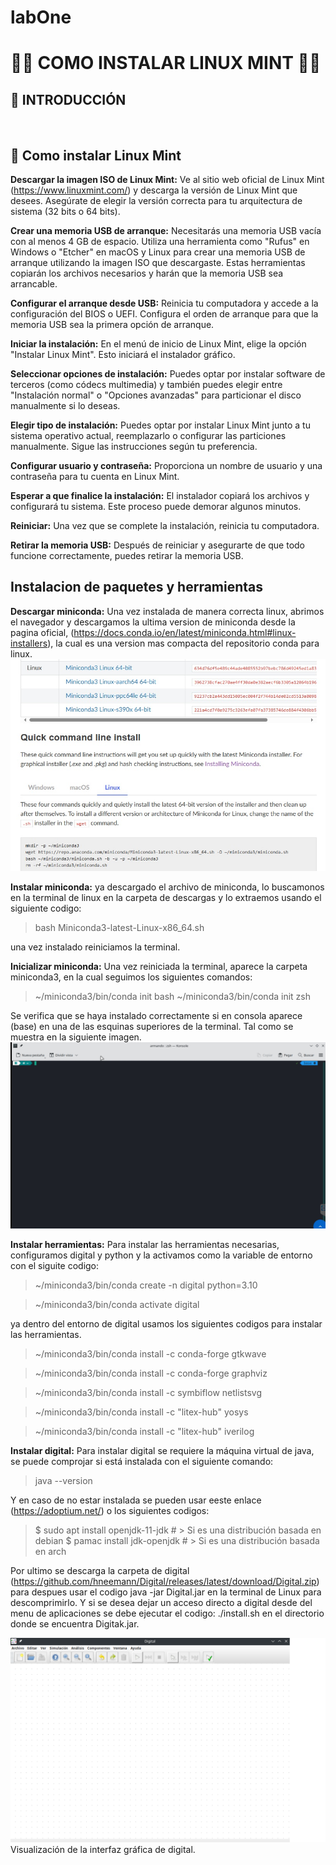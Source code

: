 # labOne

# **🧑‍💻 COMO INSTALAR LINUX MINT 👩‍💻**

## **📌 INTRODUCCIÓN**

</br >

## **📖 Como instalar Linux Mint**

**Descargar la imagen ISO de Linux Mint:** Ve al sitio web oficial de Linux Mint (https://www.linuxmint.com/) y descarga la versión de Linux Mint que desees. Asegúrate de elegir la versión correcta para tu arquitectura de sistema (32 bits o 64 bits).


**Crear una memoria USB de arranque:** Necesitarás una memoria USB vacía con al menos 4 GB de espacio. Utiliza una herramienta como "Rufus" en Windows o "Etcher" en macOS y Linux para crear una memoria USB de arranque utilizando la imagen ISO que descargaste. Estas herramientas copiarán los archivos necesarios y harán que la memoria USB sea arrancable.


**Configurar el arranque desde USB:** Reinicia tu computadora y accede a la configuración del BIOS o UEFI. Configura el orden de arranque para que la memoria USB sea la primera opción de arranque.


**Iniciar la instalación:**  En el menú de inicio de Linux Mint, elige la opción "Instalar Linux Mint". Esto iniciará el instalador gráfico.

**Seleccionar opciones de instalación:** Puedes optar por instalar software de terceros (como códecs multimedia) y también puedes elegir entre "Instalación normal" o "Opciones avanzadas" para particionar el disco manualmente si lo deseas.

**Elegir tipo de instalación:** Puedes optar por instalar Linux Mint junto a tu sistema operativo actual, reemplazarlo o configurar las particiones manualmente. Sigue las instrucciones según tu preferencia.

**Configurar usuario y contraseña:** Proporciona un nombre de usuario y una contraseña para tu cuenta en Linux Mint.

**Esperar a que finalice la instalación:** El instalador copiará los archivos y configurará tu sistema. Este proceso puede demorar algunos minutos.

**Reiniciar:** Una vez que se complete la instalación, reinicia tu computadora.

**Retirar la memoria USB:** Después de reiniciar y asegurarte de que todo funcione correctamente, puedes retirar la memoria USB.

## **Instalacion de paquetes y herramientas**

**Descargar miniconda:** Una vez instalada de manera correcta linux, abrimos el navegador y descargamos la ultima version de miniconda desde la pagina oficial, (https://docs.conda.io/en/latest/miniconda.html#linux-installers), la cual es una version mas compacta del repositorio conda para linux.
![Pagina de instalación y descarga Miniconda](Images/miniconda.jpg)

**Instalar miniconda:** ya descargado el archivo de miniconda, lo buscamonos en la terminal de linux en la carpeta de descargas y lo extraemos usando el siguiente codigo:

> bash Miniconda3-latest-Linux-x86_64.sh

una vez instalado reiniciamos la terminal.



**Inicializar miniconda:** Una vez reiniciada la terminal, aparece la carpeta miniconda3, en la cual seguimos los siguientes comandos:

> ~/miniconda3/bin/conda init bash
> ~/miniconda3/bin/conda init zsh


Se verifica que se haya instalado correctamente si en consola aparece (base) en una de las esquinas superiores de la terminal. Tal como se muestra en la siguiente imagen.
![Terminal ejecutando miniconda](Images/base.png)


**Instalar herramientas:** Para instalar las herramientas necesarias, configuramos digital y python y la activamos como la variable de entorno con el siguite codigo:

> ~/miniconda3/bin/conda create -n digital python=3.10

> ~/miniconda3/bin/conda activate digital

ya dentro del entorno de digital usamos los siguientes codigos para instalar las herramientas.

>  ~/miniconda3/bin/conda install -c conda-forge gtkwave

>  ~/miniconda3/bin/conda install -c conda-forge graphviz

>  ~/miniconda3/bin/conda install -c symbiflow netlistsvg

>  ~/miniconda3/bin/conda install -c "litex-hub" yosys

>  ~/miniconda3/bin/conda install -c "litex-hub" iverilog

**Instalar digital:** Para instalar digital se requiere la máquina virtual de java, se puede comprojar si está instalada con el siguiente comando:

> java --version

Y en caso de no estar instalada se pueden usar eeste enlace (https://adoptium.net/) o los siguientes codigos:

> $ sudo apt install openjdk-11-jdk # > Si es una distribución basada en debian
> $ pamac install jdk-openjdk # > Si es una distribución basada en arch

Por ultimo se descarga la carpeta de digital (https://github.com/hneemann/Digital/releases/latest/download/Digital.zip) para despues usar el codigo java -jar Digital.jar en la terminal de Linux para descomprimirlo. Y si se desea dejar un acceso directo a digital desde del menu de aplicaciones se debe ejecutar el codigo: ./install.sh en el directorio donde se encuentra Digitak.jar.


![Interfaz gráfica de digital](Images/InDigital.png)
Visualización de la interfaz gráfica de digital.